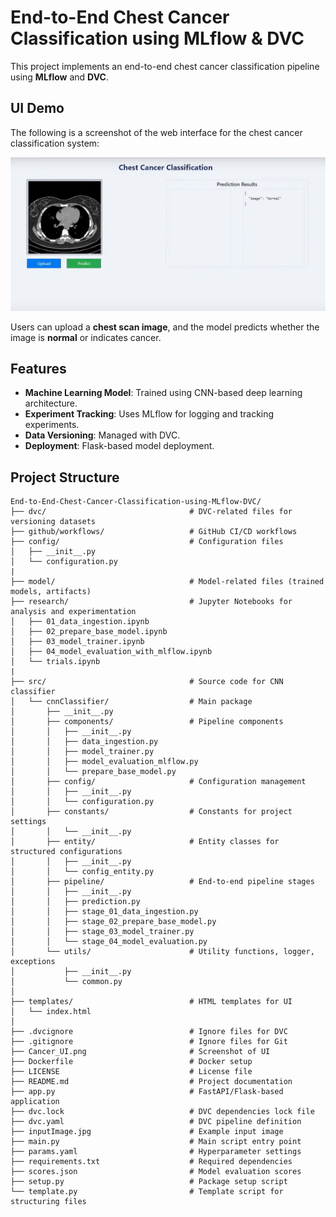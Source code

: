 # End-to-End Chest Cancer Classification using MLflow & DVC

This project implements an end-to-end chest cancer classification pipeline using **MLflow** and **DVC**.

## **UI Demo**
The following is a screenshot of the web interface for the chest cancer classification system:

![Chest Cancer Classification UI](Cancer_UI.png)

Users can upload a **chest scan image**, and the model predicts whether the image is **normal** or indicates cancer.

## **Features**
- **Machine Learning Model**: Trained using CNN-based deep learning architecture.
- **Experiment Tracking**: Uses MLflow for logging and tracking experiments.
- **Data Versioning**: Managed with DVC.
- **Deployment**: Flask-based model deployment.


## Project Structure

```
End-to-End-Chest-Cancer-Classification-using-MLflow-DVC/
├── dvc/                                # DVC-related files for versioning datasets
├── github/workflows/                   # GitHub CI/CD workflows
├── config/                             # Configuration files
│   ├── __init__.py
│   └── configuration.py
|
├── model/                              # Model-related files (trained models, artifacts)
├── research/                           # Jupyter Notebooks for analysis and experimentation
│   ├── 01_data_ingestion.ipynb
│   ├── 02_prepare_base_model.ipynb
│   ├── 03_model_trainer.ipynb
│   ├── 04_model_evaluation_with_mlflow.ipynb
│   └── trials.ipynb
|
├── src/                                # Source code for CNN classifier
│   └── cnnClassifier/                  # Main package
│       ├── __init__.py
│       ├── components/                 # Pipeline components
│       │   ├── __init__.py
│       │   ├── data_ingestion.py
│       │   ├── model_trainer.py
│       │   ├── model_evaluation_mlflow.py
│       │   └── prepare_base_model.py
│       ├── config/                     # Configuration management
│       │   ├── __init__.py
│       │   └── configuration.py
│       ├── constants/                  # Constants for project settings
│       │   └── __init__.py
│       ├── entity/                     # Entity classes for structured configurations
│       │   ├── __init__.py
│       │   └── config_entity.py
│       ├── pipeline/                   # End-to-end pipeline stages
│       │   ├── __init__.py
│       │   ├── prediction.py
│       │   ├── stage_01_data_ingestion.py
│       │   ├── stage_02_prepare_base_model.py
│       │   ├── stage_03_model_trainer.py
│       │   └── stage_04_model_evaluation.py
│       └── utils/                      # Utility functions, logger, exceptions
│           ├── __init__.py
│           └── common.py
│
├── templates/                          # HTML templates for UI
│   └── index.html
│
├── .dvcignore                          # Ignore files for DVC
├── .gitignore                          # Ignore files for Git
├── Cancer_UI.png                       # Screenshot of UI
├── Dockerfile                          # Docker setup
├── LICENSE                             # License file
├── README.md                           # Project documentation
├── app.py                              # FastAPI/Flask-based application
├── dvc.lock                            # DVC dependencies lock file
├── dvc.yaml                            # DVC pipeline definition
├── inputImage.jpg                      # Example input image
├── main.py                             # Main script entry point
├── params.yaml                         # Hyperparameter settings
├── requirements.txt                    # Required dependencies
├── scores.json                         # Model evaluation scores
├── setup.py                            # Package setup script
└── template.py                         # Template script for structuring files
```
